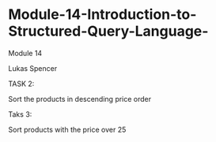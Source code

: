 # Module-14-Introduction-to-Structured-Query-Language-
Module 14

Lukas Spencer

TASK 2:

Sort the products in descending price order

Taks 3:

Sort products with the price over 25 
